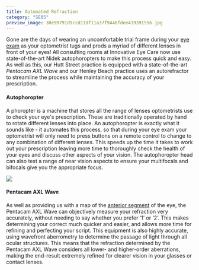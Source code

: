 ```yaml
---
title: Automated Refraction
category: "SE05"
preview_image: 30e99791d9ccd11df11a37f9446fdee439391556.jpg
---
```

<div class="employee-heading">
<p>Gone are the days of wearing an uncomfortable trial frame during your <a href="https://www.innovativeeyecare.com.au/what-we-do/eye-exam">eye exam</a> as your optometrist tugs and prods a myriad of different lenses in front of your eyes! All consulting rooms at Innovative Eye Care now use state-of-the-art Nidek autophoropters to make this process quick and easy. As well as this, our Hutt Street practice is equipped with a state-of-the-art <i>Pentacam AXL Wave</i> and our Henley Beach practice uses an autorefractor to streamline the process while maintaining the accuracy of your prescription.</p>
</div>

#### Autophoropter

A phoropter is a machine that stores all the range of lenses optometrists use to check your eye's prescription. These are traditionally operated by hand to rotate different lenses into place. An autophoropter is exactly what it sounds like - it automates this process, so that during your eye exam your optometrist will only need to press buttons on a remote control to change to any combination of different lenses. This speeds up the time it takes to work out your prescription leaving more time to thoroughly check the health of your eyes and discuss other aspects of your vision. The autophoropter head can also test a range of near vision aspects to ensure your multifocals and bifocals give you the appropriate focus.

![](/uploads/30e99791d9ccd11df11a37f9446fdee439391556.jpg)

#### Pentacam AXL Wave

As well as providing us with a map of the [anterior segment](https://www.innovativeeyecare.com.au/what-we-do/anterior-imaging) of the eye, the Pentacam AXL Wave can objectively measure your refraction very accurately, without needing to say whether you prefer ‘1’ or ‘2’. This makes determining your correct much quicker and easier, and allows more time for refining and perfecting your script. This equipment is also highly accurate, using wavefront aberrometry to determine the passage of light through all ocular structures. This means that the refraction determined by the Pentacam AXL Wave considers all lower- and higher-order aberrations, making the end-result extremely refined for clearer vision in your glasses or contact lenses.